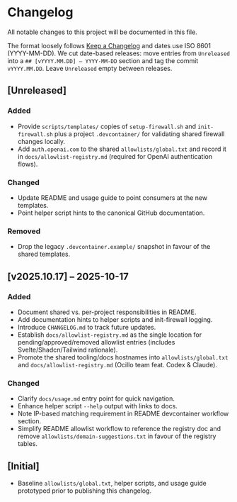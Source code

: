 # Changelog
All notable changes to this project will be documented in this file.

The format loosely follows [Keep a Changelog](https://keepachangelog.com/en/1.1.0/) and dates use ISO 8601 (YYYY-MM-DD).
We cut date-based releases: move entries from `Unreleased` into a `## [vYYYY.MM.DD] – YYYY-MM-DD`
section and tag the commit `vYYYY.MM.DD`. Leave `Unreleased` empty between releases.

## [Unreleased]
### Added
- Provide `scripts/templates/` copies of `setup-firewall.sh` and `init-firewall.sh` plus a project `.devcontainer/` for validating shared firewall changes locally.
- Add `auth.openai.com` to the shared `allowlists/global.txt` and record it in `docs/allowlist-registry.md` (required for OpenAI authentication flows).

### Changed
- Update README and usage guide to point consumers at the new templates.
- Point helper script hints to the canonical GitHub documentation.

### Removed
- Drop the legacy `.devcontainer.example/` snapshot in favour of the shared templates.

## [v2025.10.17] – 2025-10-17
### Added
- Document shared vs. per-project responsibilities in README.
- Add documentation hints to helper scripts and init-firewall logging.
- Introduce `CHANGELOG.md` to track future updates.
- Establish `docs/allowlist-registry.md` as the single location for pending/approved/removed allowlist entries (includes Svelte/Shadcn/Tailwind rationale).
- Promote the shared tooling/docs hostnames into `allowlists/global.txt` and `docs/allowlist-registry.md` (Ocillo team feat. Codex & Claude).

### Changed
- Clarify `docs/usage.md` entry point for quick navigation.
- Enhance helper script `--help` output with links to docs.
- Note IP-based matching requirement in README devcontainer workflow section.
- Simplify README allowlist workflow to reference the registry doc and remove `allowlists/domain-suggestions.txt` in favour of the registry tables.

## [Initial]
- Baseline `allowlists/global.txt`, helper scripts, and usage guide prototyped prior to publishing this changelog.
